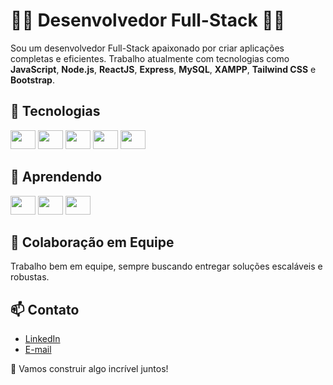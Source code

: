 # 👨‍💻 Desenvolvedor Full-Stack 👨‍🔧

Sou um desenvolvedor Full-Stack apaixonado por criar aplicações completas e eficientes. Trabalho atualmente com tecnologias como **JavaScript**, **Node.js**, **ReactJS**, **Express**, **MySQL**, **XAMPP**, **Tailwind CSS** e **Bootstrap**.

## 🚀 **Tecnologias**

<div>
  <img width="40" height="30" src="https://icongr.am/devicon/javascript-original.svg?size=128&color=currentColor">
  <img width="40" height="30" src="https://icongr.am/devicon/nodejs-original.svg?size=128&color=currentColor">
  <img width="40" height="30" src="https://icongr.am/devicon/react-original.svg?size=128&color=currentColor">
  <img width="40" height="30" src="https://icongr.am/devicon/mysql-original.svg?size=128&color=currentColor">
  <img width="40" height="30" src="https://icongr.am/devicon/sequelize-original.svg?size=128&color=currentColor">
</div>

## 🚀 **Aprendendo**
<div>
  <img width="40" height="30" src="https://icongr.am/devicon/ruby-original.svg?size=128&color=currentColor">
  <img width="40" height="30" src="https://icongr.am/devicon/rails-plain.svg?size=128&color=ffffff">
  <img width="40" height="30" src="https://icongr.am/devicon/csharp-original.svg?size=128&color=currentColor">
</div>

## 🤝 **Colaboração em Equipe**

Trabalho bem em equipe, sempre buscando entregar soluções escaláveis e robustas.

## 📫 **Contato**

- [LinkedIn](https://www.linkedin.com/in/viniciusgardenal)
- [E-mail](mailto:viniciusgardenal@outlook.com)

🚀 Vamos construir algo incrível juntos!
